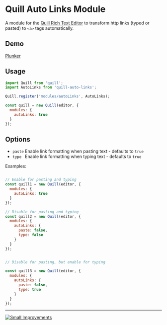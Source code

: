# Quill Auto Links Module

A module for the [Quill Rich Text Editor](https://quilljs.com) to
transform http links (typed or pasted) to `<a>` tags automatically.


## Demo

[Plunker](https://plnkr.co/edit/GqPEPNGVsBSat9tklWpx?p=preview)

## Usage

```javascript
import Quill from 'quill';
import AutoLinks from 'quill-auto-links';

Quill.register('modules/autoLinks', AutoLinks);

const quill = new Quill(editor, {
  modules: {
    autoLinks: true
  }
});
```

## Options

- `paste` Enable link formatting when pasting text - defaults to `true`
- `type ` Enable link formatting when typing text - defaults to `true`

Examples:
```javascript

// Enable for pasting and typing
const quill1 = new Quill(editor, {
  modules: {
    autoLinks: true
  }
});

// Disable for pasting and typing
const quill2 = new Quill(editor, {
  modules: {
    autoLinks: {
      paste: false,
      type: false
    }
  }
});


// Disable for pasting, but enable for typing

const quill3 = new Quill(editor, {
  modules: {
    autoLinks: {
      paste: false,
      type: true
    }
  }
});

```


--------------------------------------------

[![Small Improvements](https://www.small-improvements.com/images/logo/complete/40.png "Small Improvements")](http://www.small-improvements.com)
